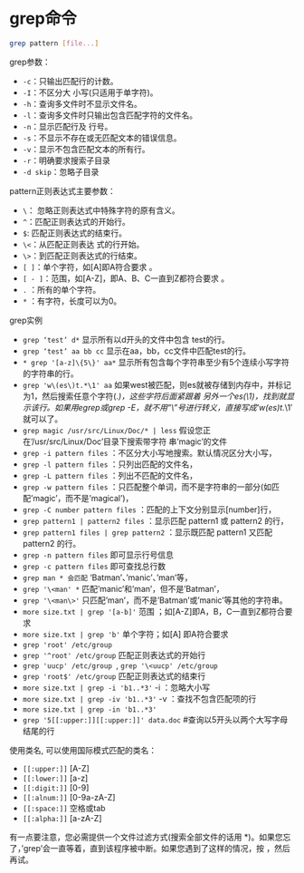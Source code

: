 grep命令
==========
```sh
grep pattern [file...]
```

grep参数：
* `-c`：只输出匹配行的计数。
* `-I`：不区分大 小写(只适用于单字符)。
* `-h`：查询多文件时不显示文件名。
* `-l`：查询多文件时只输出包含匹配字符的文件名。
* `-n`：显示匹配行及 行号。
* `-s`：不显示不存在或无匹配文本的错误信息。
* `-v`：显示不包含匹配文本的所有行。
* `-r`：明确要求搜索子目录
* `-d skip`：忽略子目录

pattern正则表达式主要参数：
* `\`： 忽略正则表达式中特殊字符的原有含义。
* `^`：匹配正则表达式的开始行。
* `$`: 匹配正则表达式的结束行。
* `\<`：从匹配正则表达 式的行开始。
* `\>`：到匹配正则表达式的行结束。
* `[ ]`：单个字符，如[A]即A符合要求 。
* `[ - ]`：范围，如[A-Z]，即A、B、C一直到Z都符合要求 。
* `.` ：所有的单个字符。
* `*` ：有字符，长度可以为0。

grep实例
* `grep ‘test’ d*` 显示所有以d开头的文件中包含 test的行。
* `grep ‘test’ aa bb cc` 显示在aa，bb，cc文件中匹配test的行。
* `* grep '[a-z]\{5\}' aa*` 显示所有包含每个字符串至少有5个连续小写字符的字符串的行。
* `grep 'w\(es\)t.*\1' aa` 如果west被匹配，则es就被存储到内存中，并标记为1，然后搜索任意个字符(.*)，这些字符后面紧跟着 另外一个es(\1)，找到就显示该行。如果用egrep或grep -E，就不用”\”号进行转义，直接写成’w(es)t.*\1′就可以了。
* `grep magic /usr/src/Linux/Doc/* | less` 假设您正在’/usr/src/Linux/Doc’目录下搜索带字符 串’magic’的文件
* `grep -i pattern files` ：不区分大小写地搜索。默认情况区分大小写，
* `grep -l pattern files` ：只列出匹配的文件名，
* `grep -L pattern files` ：列出不匹配的文件名，
* `grep -w pattern files` ：只匹配整个单词，而不是字符串的一部分(如匹配’magic’，而不是’magical’)，
* `grep -C number pattern files` ：匹配的上下文分别显示[number]行，
* `grep pattern1 | pattern2 files` ：显示匹配 pattern1 或 pattern2 的行，
* `grep pattern1 files | grep pattern2` ：显示既匹配 pattern1 又匹配 pattern2 的行。
* `grep -n pattern files`  即可显示行号信息
* `grep -c pattern files`  即可查找总行数
* `grep man * 会匹配` ‘Batman’、’manic’、’man’等，
* `grep '\<man' *` 匹配’manic’和’man’，但不是’Batman’，
* `grep '\<man\>'` 只匹配’man’，而不是’Batman’或’manic’等其他的字符串。
* `more size.txt | grep '[a-b]'` 范围 ；如[A-Z]即A，B，C一直到Z都符合要求 
* `more size.txt | grep 'b'` 单个字符；如[A] 即A符合要求 
* `grep 'root' /etc/group `
* `grep '^root' /etc/group` 匹配正则表达式的开始行
* `grep 'uucp' /etc/group `, `grep '\<uucp' /etc/group`
* `grep 'root$' /etc/group` 匹配正则表达式的结束行 
* `more size.txt | grep -i 'b1..*3'` -i ：忽略大小写 
* `more size.txt | grep -iv 'b1..*3'` -v ：查找不包含匹配项的行 
* `more size.txt | grep -in 'b1..*3' `
* `grep '5[[:upper:]][[:upper:]]' data.doc`     #查询以5开头以两个大写字母结尾的行

使用类名, 可以使用国际模式匹配的类名：
* `[[:upper:]]`   [A-Z]
* `[[:lower:]]`   [a-z]
* `[[:digit:]]`   [0-9]
* `[[:alnum:]]`   [0-9a-zA-Z]
* `[[:space:]]`   空格或tab
* `[[:alpha:]]`   [a-zA-Z]

有一点要注意，您必需提供一个文件过滤方式(搜索全部文件的话用 *)。如果您忘了，’grep’会一直等着，直到该程序被中断。如果您遇到了这样的情况，按 <CTRL c> ，然后再试。

